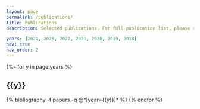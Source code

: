 ```yaml
---
layout: page
permalink: /publications/
title: Publications
description: Selected publications. For full publication list, please refer to <a href='https://scholar.google.com/citations?user=a92n-HkAAAAJ'>Google Scholar</a>.

years: [2024, 2023, 2022, 2021, 2020, 2019, 2018]
nav: true
nav_order: 2
---
```

<!-- _pages/publications.md -->
<div class="publications">

{%- for y in page.years %}
  <h2 class="year" style="color: var(--global-theme-color)">{{y}}</h2>
  {% bibliography -f papers -q @*[year={{y}}]* %}
{% endfor %}

</div>
